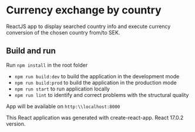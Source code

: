 # Currency exchange by country

ReactJS app to display searched country info and execute currency conversion of the chosen country from/to SEK.

## Build and run

Run `npm install` in the root folder

* `npm run build:dev` to build the application in the development mode
* `npm run build:prod` to build the application in the production mode
* `npm run start` to run application locally
* `npm run lint` to identify and correct problems with the structural quality

App will be available on `http:\\localhost:8000`

This React application was generated with create-react-app. React 17.0.2 version.
